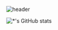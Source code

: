 ![header](https://capsule-render.vercel.app/api?type=waving&color=CCD1FF&height=250&section=header&text=Uwol-is-June%20&fontSize=90&animation=fadeIn&fontAlignY=38&desc=%20&descAlignY=62&descAlign=62)

![*'s GitHub stats](https://github-readme-stats.vercel.app/api?username=uwol-is-june&show_icons=true&theme=dracula)

<!--
**uwol-is-june/uwol-is-june** is a ✨ _special_ ✨ repository because its `README.md` (this file) appears on your GitHub profile.

Here are some ideas to get you started:

- 🔭 I’m currently working on ...
- 🌱 I’m currently learning ...
- 👯 I’m looking to collaborate on ...
- 🤔 I’m looking for help with ...
- 💬 Ask me about ...
- 📫 How to reach me: ...
- 😄 Pronouns: ...
- ⚡ Fun fact: ...
-->
